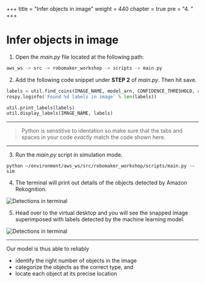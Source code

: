 +++
title = "Infer objects in image"
weight = 440
chapter = true
pre = "4. "
+++

# Infer objects in image

1. Open the _main.py_ file located at the following path:

```c
aws_ws -> src -> robomaker_workshop -> scripts -> main.py
```

2. Add the following code snippet under **STEP 2** of _main.py_. Then hit save.

```python
labels = util.find_coins(IMAGE_NAME, model_arn, CONFIDENCE_THRESHOLD, access_profile)
rospy.loginfo('Found %d labels in image' % len(labels))

util.print_labels(labels)
util.display_labels(IMAGE_NAME, labels)
```

---

> Python is senstitive to identation so make sure that the tabs and spaces in your code _exactly_ match the code shown here.

---

3. Run the _main.py_ script in simulation mode.

```
python ~/environment/aws_ws/src/robomaker_workshop/scripts/main.py --sim
```

4. The terminal will print out details of the objects detected by Amazon Rekognition.

![Detections in terminal](/detections-term.png?classes=border)

5. Head over to the virtual desktop and you will see the snapped image superimposed with labels detected by the machine learning model.

![Detections in terminal](/detections-vis.png?classes=border)

---

Our model is thus able to reliably

- identify the right number of objects in the image
- categorize the objects as the correct type, and
- locate each object at its precise location
